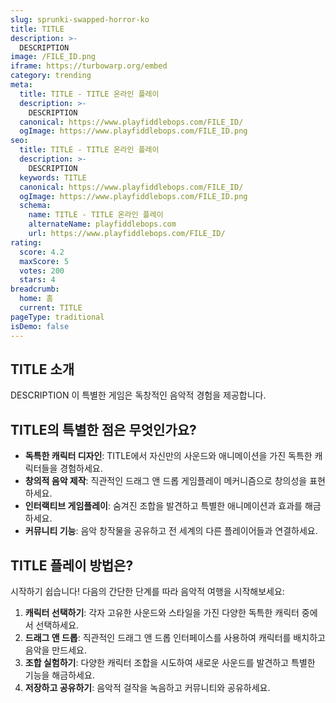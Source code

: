 ```yaml
---
slug: sprunki-swapped-horror-ko
title: TITLE
description: >-
  DESCRIPTION
image: /FILE_ID.png
iframe: https://turbowarp.org/embed
category: trending
meta:
  title: TITLE - TITLE 온라인 플레이
  description: >-
    DESCRIPTION
  canonical: https://www.playfiddlebops.com/FILE_ID/
  ogImage: https://www.playfiddlebops.com/FILE_ID.png
seo:
  title: TITLE - TITLE 온라인 플레이
  description: >-
    DESCRIPTION
  keywords: TITLE
  canonical: https://www.playfiddlebops.com/FILE_ID/
  ogImage: https://www.playfiddlebops.com/FILE_ID.png
  schema:
    name: TITLE - TITLE 온라인 플레이
    alternateName: playfiddlebops.com
    url: https://www.playfiddlebops.com/FILE_ID/
rating:
  score: 4.2
  maxScore: 5
  votes: 200
  stars: 4
breadcrumb:
  home: 홈
  current: TITLE
pageType: traditional
isDemo: false
---
```


## TITLE 소개

DESCRIPTION 이 특별한 게임은 독창적인 음악적 경험을 제공합니다.

## TITLE의 특별한 점은 무엇인가요?

- **독특한 캐릭터 디자인**: TITLE에서 자신만의 사운드와 애니메이션을 가진 독특한 캐릭터들을 경험하세요.
- **창의적 음악 제작**: 직관적인 드래그 앤 드롭 게임플레이 메커니즘으로 창의성을 표현하세요.
- **인터랙티브 게임플레이**: 숨겨진 조합을 발견하고 특별한 애니메이션과 효과를 해금하세요.
- **커뮤니티 기능**: 음악 창작물을 공유하고 전 세계의 다른 플레이어들과 연결하세요.

## TITLE 플레이 방법은?

시작하기 쉽습니다\! 다음의 간단한 단계를 따라 음악적 여행을 시작해보세요:

1. **캐릭터 선택하기**: 각자 고유한 사운드와 스타일을 가진 다양한 독특한 캐릭터 중에서 선택하세요.
1. **드래그 앤 드롭**: 직관적인 드래그 앤 드롭 인터페이스를 사용하여 캐릭터를 배치하고 음악을 만드세요.
1. **조합 실험하기**: 다양한 캐릭터 조합을 시도하여 새로운 사운드를 발견하고 특별한 기능을 해금하세요.
1. **저장하고 공유하기**: 음악적 걸작을 녹음하고 커뮤니티와 공유하세요.
